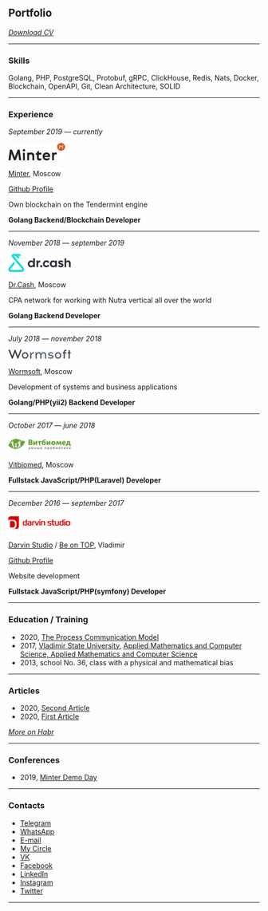 ## Portfolio

_[Download CV](/pdf/sample_presentation.pdf)_

---

### Skills

Golang, PHP, PostgreSQL, Protobuf, gRPC, ClickHouse, Redis, Nats, Docker, Blockchain, OpenAPI, Git, Clean Architecture, SOLID

---

### Experience

_September 2019 — currently_

![Minter](images/minter-logo.png)

[Minter](https://www.minter.network/), Moscow

[Github Profile](https://github.com/MinterTeam)

Own blockchain on the Tendermint engine

**Golang Backend/Blockchain Developer**

---

_November 2018 — september 2019_

![Dr.Cash](images/dr-cash-logo.png)

[Dr.Cash](https://dr.cash/), Moscow

CPA network for working with Nutra vertical all over the world

**Golang Backend Developer**

---

_July 2018 — november 2018_

![Wormsoft](images/wormsoft-logo.png)

[Wormsoft](https://wormsoft.ru/), Moscow

Development of systems and business applications

**Golang/PHP(yii2) Backend Developer**

---

_October 2017 — june 2018_

![Vitbiomed](images/vitbiomed-logo.png)

[Vitbiomed](http://vitbiomed.ru/), Moscow

**Fullstack JavaScript/PHP(Laravel) Developer**

---

_December 2016 — september 2017_

![Darvin Studio](images/darvin-studio-logo.png)

[Darvin Studio](https://www.darvin-studio.ru/) / [Be on TOP](https://www.beontop.ae/), Vladimir

[Github Profile](https://github.com/DarvinStudio)

Website development

**Fullstack JavaScript/PHP(symfony) Developer**

---

### Education / Training

- 2020, [The Process Communication Model](https://www.processcommunication.com/)
- 2017, [Vladimir State University](https://www.vlsu.ru/), [Applied Mathematics and Computer Science, Applied Mathematics and Computer Science](http://fpmf.vlsu.ru/)
- 2013, school No. 36, class with a physical and mathematical bias

---

### Articles

- 2020, [Second Article](https://habr.com/ru/post/496574/)
- 2020, [First Article](https://habr.com/ru/post/496098/)

_[More on Habr](https://habr.com/ru/users/klim0v/posts/)_

---

### Conferences

- 2019, [Minter Demo Day](https://youtu.be/7bZREmkcpiY)

---

### Contacts

- [Telegram](https://t.me/klim0v)
- [WhatsApp](https://wa.me/79647700203)
- [E-mail](mailto:klim0v-sergey@yandex.ru)
- [My Circle](https://career.habr.com/klim0v)
- [VK](https://vk.com/klim0v)
- [Facebook](https://www.facebook.com/klim0vsergey)
- [LinkedIn](https://www.linkedin.com/in/klim0v/)
- [Instagram](https://www.instagram.com/klim0vsergey/)
- [Twitter](https://twitter.com/klim0vSergey)

---

